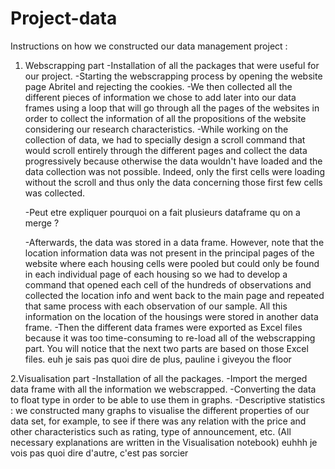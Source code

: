 # Project-data
Instructions on how we constructed our data management project : 
1. Webscrapping part
    -Installation of all the packages that were useful for our project.
    -Starting the webscrapping process by opening the website page Abritel and rejecting the cookies.
    -We then collected all the different pieces of information we chose to add later into our data frames using a loop that will go through all the pages of the websites in order to collect the information of all the propositions of the website considering our research characteristics. 
    -While working on the collection of data, we had to specially design a scroll command that would scroll entirely through the different pages and collect the data progressively because otherwise the data wouldn't have loaded and the data collection was not possible. Indeed, only the first cells were loading without the scroll and thus only the data concerning those first few cells was collected.
    
   -Peut etre expliquer pourquoi on a fait plusieurs dataframe qu on a merge ? 
   
   -Afterwards, the data was stored in a data frame. However, note that the location information data was not present in the principal pages of the website where each housing cells were pooled but could only be found in each individual page of each housing so we had to develop a command that opened each cell of the hundreds of observations and collected the location info and went back to the main page and repeated that same process with each observation of our sample. All this information on the location of the housings were stored in another data frame. 
   -Then the different data frames were exported as Excel files because it was too time-consuming to re-load all of the webscrapping part. You will notice that the next two parts are based on those Excel files.
euh je sais pas quoi dire de plus, pauline i giveyou the floor

2.Visualisation part
    -Installation of all the packages.
    -Import the merged data frame with all the information we webscrapped.
    -Converting the data to float type in order to be able to use them in graphs.
    -Descriptive statistics : we constructed many graphs to visualise the different properties of our data set, for example, to see if there was any relation with the price and other characteristics such as rating, type of announcement, etc. (All necessary explanations are written in the Visualisation notebook)
    euhhh je vois pas quoi dire d'autre, c'est pas sorcier
    
